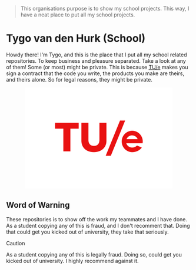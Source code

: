 > This organisations purpose is to show my school projects. This way, I have a neat place to put all my school projects.

# Tygo van den Hurk (School)
Howdy there! I'm Tygo, and this is the place that I put all my school related repositories. To keep business and pleasure separated. Take a look at any of them! Some (or most) might be private. This is because [TU/e](https://tue.nl) makes you sign a contract that the code you write, the products you make are theirs, and theirs alone. So for legal reasons, they might be private.

<div align="center">
    <img 
        src="logo-tue.png"
        alt="The TU/e logo."
        width="400" 
        height="275">
</div>

## Word of Warning
These repositories is to show off the work my teammates and I have done.  As a student copying any of this is fraud, and I don't recomment that. Doing that could get you kicked out of university, they take that seriously.

> [!CAUTION]
> As a student copying any of this is legally fraud. Doing so, could get you kicked out of university. I highly recommend against it.
